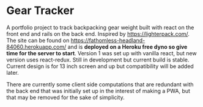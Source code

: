 # Gear Tracker

A portfolio project to track backpacking gear weight built with react on the front end and rails on the back end. Inspired by https://lighterpack.com/. The site can be found on https://fathomless-headland-84060.herokuapp.com/ and is **deployed on a  Heroku free dyno so give time for the server to start**. Version 1 was set up with vanilla react, but new version uses react-redux. Still in development but current build is stable. Current design is for 13 inch screen and up but compatibility will be added later. 

There are currently some client side computations that are redundant with the back end that was initially set up in the interest of making a PWA, but that may be removed for the sake of simplicity.
